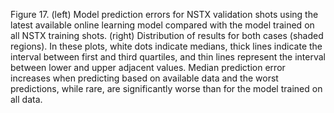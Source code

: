 Figure 17. (left) Model prediction errors for NSTX validation shots using the latest available online learning model compared with the
model trained on all NSTX training shots. (right) Distribution of results for both cases (shaded regions). In these plots, white dots indicate
medians, thick lines indicate the interval between first and third quartiles, and thin lines represent the interval between lower and upper
adjacent values. Median prediction error increases when predicting
based on available data and the worst predictions, while rare,
are significantly worse than for the model trained on all data.